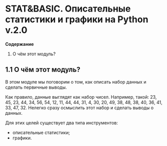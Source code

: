 # STAT&BASIC. Описательные статистики и графики на Python v.2.0

**Содержание**

1. О чём этот модуль?


## 1.1 О чём этот модуль?
В этом модуле мы поговорим о том, как описать набор данных и сделать первичные выводы.

Как правило, данные выглядят как набор чисел.
Например, такой:
23, 45, 23, 44, 34, 56, 54, 12, 11, 44, 44, 31, 4, 30, 20, 49, 38, 48, 38, 40, 36, 41, 33, 47, 32.
Нелегко сразу осмыслить этот набор и сделать выводы о данных.

Для этих целей существует два типа инструментов:

- описательные статистики;
- графики.
